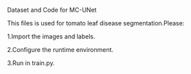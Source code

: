 Dataset and Code for MC-UNet

This files is used for tomato leaf disease segmentation.Please:

1.Import the images and labels.

2.Configure the runtime environment.

3.Run in train.py.
